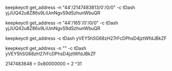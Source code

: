 
keepkeyctl get_address -n "44'/2147483813/0'/0/0" -c tDash
yjJUQ42u8Z86s9LiUmNgvS9dSzhunWbuQR

keepkeyctl get_address -n "44'/165'/0'/0/0" -c tDash
yjJUQ42u8Z86s9LiUmNgvS9dSzhunWbuQR

keepkeyctl get_address -c tDash
yVEY5hSG68zH27rFcDPhsD4jztWfdJBkZF

keepkeyctl get_address -n "" -c tDash
yVEY5hSG68zH27rFcDPhsD4jztWfdJBkZF

2147483648 = 0x80000000 = 2 ^31


